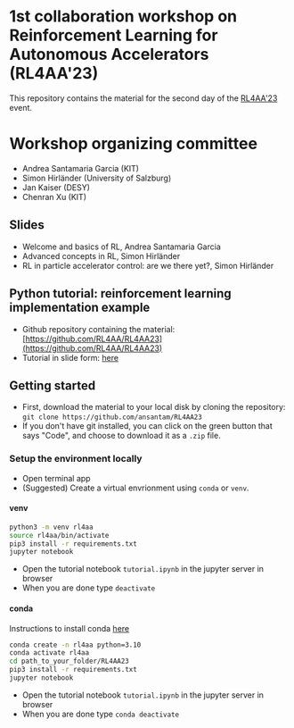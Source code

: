 # 1st collaboration workshop on Reinforcement Learning for Autonomous Accelerators (RL4AA'23)

This repository contains the material for the second day of the [RL4AA'23](https://indico.scc.kit.edu/event/3280/overview) event.

# Workshop organizing committee

- Andrea Santamaria Garcia (KIT)
- Simon Hirländer (University of Salzburg)
- Jan Kaiser (DESY)
- Chenran Xu (KIT)

## Slides

- Welcome and basics of RL, Andrea Santamaria Garcia
- Advanced concepts in RL, Simon Hirländer
- RL in particle accelerator control: are we there yet?, Simon Hirländer

## Python tutorial: reinforcement learning implementation example

- Github repository containing the material: [https://github.com/RL4AA/RL4AA23](https://github.com/RL4AA/RL4AA23)
- Tutorial in slide form: [here](https://rl4aa.github.io/RL4AA23/tutorial.slides.html#/)

## Getting started

- First, download the material to your local disk by cloning the repository:
`git clone https://github.com/ansantam/RL4AA23`
- If you don't have git installed, you can click on the green button that says "Code", and choose to download it as a `.zip` file.

### Setup the environment locally

- Open terminal app
- (Suggested) Create a virtual envrionment using `conda` or `venv`.

#### venv

```bash
python3 -m venv rl4aa
source rl4aa/bin/activate
pip3 install -r requirements.txt
jupyter notebook
```

- Open the tutorial notebook `tutorial.ipynb` in the jupyter server in browser
- When you are done type `deactivate`

#### conda

Instructions to install conda [here](https://docs.conda.io/projects/conda/en/4.6.1/user-guide/install/index.html)

```bash
conda create -n rl4aa python=3.10
conda activate rl4aa
cd path_to_your_folder/RL4AA23
pip3 install -r requirements.txt
jupyter notebook
```

- Open the tutorial notebook `tutorial.ipynb` in the jupyter server in browser
- When you are done type `conda deactivate`
